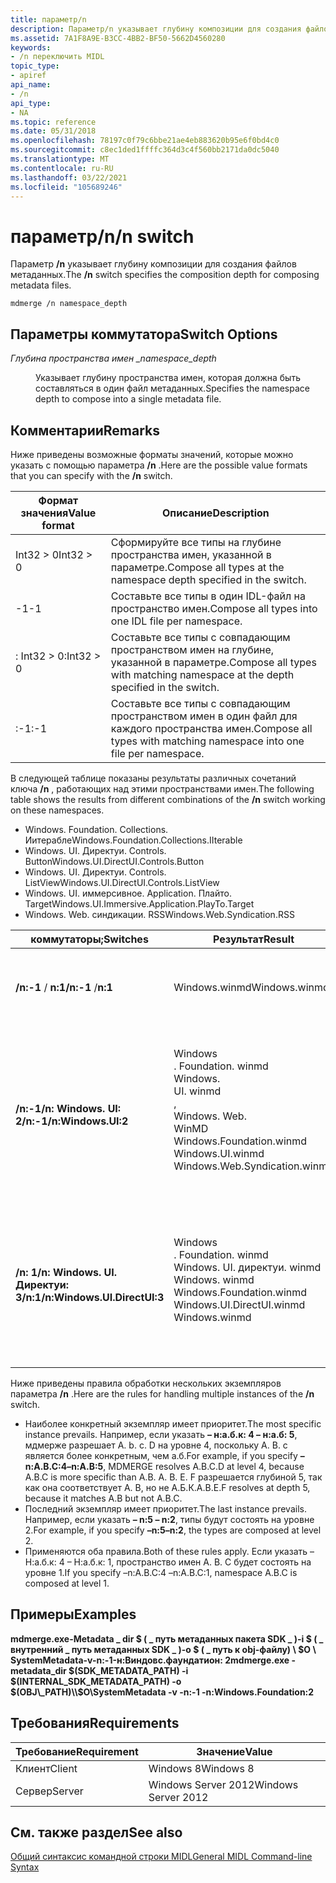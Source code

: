 ```yaml
---
title: параметр/n
description: Параметр/n указывает глубину композиции для создания файлов метаданных.
ms.assetid: 7A1F8A9E-B3CC-4BB2-BF50-5662D4560280
keywords:
- /n переключить MIDL
topic_type:
- apiref
api_name:
- /n
api_type:
- NA
ms.topic: reference
ms.date: 05/31/2018
ms.openlocfilehash: 78197c0f79c6bbe21ae4eb883620b95e6f0bd4c0
ms.sourcegitcommit: c8ec1ded1ffffc364d3c4f560bb2171da0dc5040
ms.translationtype: MT
ms.contentlocale: ru-RU
ms.lasthandoff: 03/22/2021
ms.locfileid: "105689246"
---
```

# <a name="n-switch"></a><span data-ttu-id="7d664-104">параметр/n</span><span class="sxs-lookup"><span data-stu-id="7d664-104">/n switch</span></span>

<span data-ttu-id="7d664-105">Параметр **/n** указывает глубину композиции для создания файлов метаданных.</span><span class="sxs-lookup"><span data-stu-id="7d664-105">The **/n** switch specifies the composition depth for composing metadata files.</span></span>

``` syntax
mdmerge /n namespace_depth
```

## <a name="switch-options"></a><span data-ttu-id="7d664-106">Параметры коммутатора</span><span class="sxs-lookup"><span data-stu-id="7d664-106">Switch Options</span></span>

<dl> <dt>

<span data-ttu-id="7d664-107">*Глубина пространства имен \_*</span><span class="sxs-lookup"><span data-stu-id="7d664-107">*namespace\_depth*</span></span> 
</dt> <dd>

<span data-ttu-id="7d664-108">Указывает глубину пространства имен, которая должна быть составляться в один файл метаданных.</span><span class="sxs-lookup"><span data-stu-id="7d664-108">Specifies the namespace depth to compose into a single metadata file.</span></span>

</dd> </dl>

## <a name="remarks"></a><span data-ttu-id="7d664-109">Комментарии</span><span class="sxs-lookup"><span data-stu-id="7d664-109">Remarks</span></span>

<span data-ttu-id="7d664-110">Ниже приведены возможные форматы значений, которые можно указать с помощью параметра **/n** .</span><span class="sxs-lookup"><span data-stu-id="7d664-110">Here are the possible value formats that you can specify with the **/n** switch.</span></span>



| <span data-ttu-id="7d664-111">Формат значения</span><span class="sxs-lookup"><span data-stu-id="7d664-111">Value format</span></span>                   | <span data-ttu-id="7d664-112">Описание</span><span class="sxs-lookup"><span data-stu-id="7d664-112">Description</span></span>                                                                     |
|--------------------------------|---------------------------------------------------------------------------------|
| <span data-ttu-id="7d664-113">Int32 > 0</span><span class="sxs-lookup"><span data-stu-id="7d664-113">Int32 > 0</span></span>                   | <span data-ttu-id="7d664-114">Сформируйте все типы на глубине пространства имен, указанной в параметре.</span><span class="sxs-lookup"><span data-stu-id="7d664-114">Compose all types at the namespace depth specified in the switch.</span></span>               |
| <span data-ttu-id="7d664-115">-1</span><span class="sxs-lookup"><span data-stu-id="7d664-115">-1</span></span>                             | <span data-ttu-id="7d664-116">Составьте все типы в один IDL-файл на пространство имен.</span><span class="sxs-lookup"><span data-stu-id="7d664-116">Compose all types into one IDL file per namespace.</span></span>                              |
| <span data-ttu-id="7d664-117"><namespace>: Int32 > 0</span><span class="sxs-lookup"><span data-stu-id="7d664-117"><namespace>:Int32 > 0</span></span> | <span data-ttu-id="7d664-118">Составьте все типы с совпадающим пространством имен на глубине, указанной в параметре.</span><span class="sxs-lookup"><span data-stu-id="7d664-118">Compose all types with matching namespace at the depth specified in the switch.</span></span> |
| <span data-ttu-id="7d664-119"><namespace>:-1</span><span class="sxs-lookup"><span data-stu-id="7d664-119"><namespace>:-1</span></span>           | <span data-ttu-id="7d664-120">Составьте все типы с совпадающим пространством имен в один файл для каждого пространства имен.</span><span class="sxs-lookup"><span data-stu-id="7d664-120">Compose all types with matching namespace into one file per namespace.</span></span>          |



 

<span data-ttu-id="7d664-121">В следующей таблице показаны результаты различных сочетаний ключа **/n** , работающих над этими пространствами имен.</span><span class="sxs-lookup"><span data-stu-id="7d664-121">The following table shows the results from different combinations of the **/n** switch working on these namespaces.</span></span>

-   <span data-ttu-id="7d664-122">Windows. Foundation. Collections. Иитерабле</span><span class="sxs-lookup"><span data-stu-id="7d664-122">Windows.Foundation.Collections.IIterable</span></span>
-   <span data-ttu-id="7d664-123">Windows. UI. Директуи. Controls. Button</span><span class="sxs-lookup"><span data-stu-id="7d664-123">Windows.UI.DirectUI.Controls.Button</span></span>
-   <span data-ttu-id="7d664-124">Windows. UI. Директуи. Controls. ListView</span><span class="sxs-lookup"><span data-stu-id="7d664-124">Windows.UI.DirectUI.Controls.ListView</span></span>
-   <span data-ttu-id="7d664-125">Windows. UI. иммерсивное. Application. Плайто. Target</span><span class="sxs-lookup"><span data-stu-id="7d664-125">Windows.UI.Immersive.Application.PlayTo.Target</span></span>
-   <span data-ttu-id="7d664-126">Windows. Web. синдикации. RSS</span><span class="sxs-lookup"><span data-stu-id="7d664-126">Windows.Web.Syndication.RSS</span></span>



| <span data-ttu-id="7d664-127">коммутаторы;</span><span class="sxs-lookup"><span data-stu-id="7d664-127">Switches</span></span>                         | <span data-ttu-id="7d664-128">Результат</span><span class="sxs-lookup"><span data-stu-id="7d664-128">Result</span></span>                                                                                                                                                                                                                                                       | <span data-ttu-id="7d664-129">Объяснение</span><span class="sxs-lookup"><span data-stu-id="7d664-129">Explanation</span></span>                                                                                                                                                                                                                                                                                                                        |
|----------------------------------|--------------------------------------------------------------------------------------------------------------------------------------------------------------------------------------------------------------------------------------------------------------|------------------------------------------------------------------------------------------------------------------------------------------------------------------------------------------------------------------------------------------------------------------------------------------------------------------------------------|
| <span data-ttu-id="7d664-130">**/n:-1**  / **n:1**</span><span class="sxs-lookup"><span data-stu-id="7d664-130">**/n:-1** /**n:1**</span></span>               | <span data-ttu-id="7d664-131">Windows.winmd</span><span class="sxs-lookup"><span data-stu-id="7d664-131">Windows.winmd</span></span>                                                                                                                                                                                                                                                | <span data-ttu-id="7d664-132">Последний параметр/n переопределяет все предыдущие параметры – n.</span><span class="sxs-lookup"><span data-stu-id="7d664-132">The last /n switch overrides all previous –n switches.</span></span>                                                                                                                                                                                                                                                                           |
| <span data-ttu-id="7d664-133">**/n:-1/n: Windows. UI: 2**</span><span class="sxs-lookup"><span data-stu-id="7d664-133">**/n:-1/n:Windows.UI:2**</span></span>         | <dl> <span data-ttu-id="7d664-134">Windows <dt>. Foundation. winmd</dt> Windows. <dt>UI. winmd</dt> , <dt>Windows. Web.</dt> WinMD</span><span class="sxs-lookup"><span data-stu-id="7d664-134"><dt>Windows.Foundation.winmd</dt> <dt>Windows.UI.winmd</dt> <dt>Windows.Web.Syndication.winmd</dt></span></span> </dl> | <dl> <span data-ttu-id="7d664-135"><dt>**Windows. Foundation** всегда состоит из – n:2.</dt></span><span class="sxs-lookup"><span data-stu-id="7d664-135"><dt>**Windows.Foundation** is always composed at –n:2.</dt></span></span> <span data-ttu-id="7d664-136"><dt>Типы **Windows. UI** сгруппированы.</dt></span><span class="sxs-lookup"><span data-stu-id="7d664-136"><dt>**Windows.UI** types are grouped.</dt></span></span> <span data-ttu-id="7d664-137"><dt>**Windows. Web. синдикации** состоит из n:-1.</dt></span><span class="sxs-lookup"><span data-stu-id="7d664-137"><dt>**Windows.Web.Syndication** is composed at n:-1.</dt></span></span> </dl>       |
| <span data-ttu-id="7d664-138">**/n: 1/n: Windows. UI. Директуи: 3**</span><span class="sxs-lookup"><span data-stu-id="7d664-138">**/n:1/n:Windows.UI.DirectUI:3**</span></span> | <dl> <span data-ttu-id="7d664-139">Windows <dt>. Foundation. winmd</dt> <dt>Windows. UI. директуи. winmd</dt> <dt>Windows. winmd</dt></span><span class="sxs-lookup"><span data-stu-id="7d664-139"><dt>Windows.Foundation.winmd</dt> <dt>Windows.UI.DirectUI.winmd </dt> <dt>Windows.winmd</dt></span></span> </dl>       | <dl> <span data-ttu-id="7d664-140"><dt>**Windows. Foundation** всегда состоит из – n:2.</dt></span><span class="sxs-lookup"><span data-stu-id="7d664-140"><dt>**Windows.Foundation** is always composed at –n:2.</dt></span></span> <span data-ttu-id="7d664-141"><dt>**Windows. UI. директуи** состоит на уровне 3.</dt></span><span class="sxs-lookup"><span data-stu-id="7d664-141"><dt>**Windows.UI.DirectUI** is composed at level 3.</dt></span></span> <span data-ttu-id="7d664-142"><dt>Все остальные типы состоят на уровне 1.</dt></span><span class="sxs-lookup"><span data-stu-id="7d664-142"><dt>All other types are composed at level 1.</dt></span></span> </dl> |



 

<span data-ttu-id="7d664-143">Ниже приведены правила обработки нескольких экземпляров параметра **/n** .</span><span class="sxs-lookup"><span data-stu-id="7d664-143">Here are the rules for handling multiple instances of the **/n** switch.</span></span>

-   <span data-ttu-id="7d664-144">Наиболее конкретный экземпляр имеет приоритет.</span><span class="sxs-lookup"><span data-stu-id="7d664-144">The most specific instance prevails.</span></span> <span data-ttu-id="7d664-145">Например, если указать **– н:а.б.к: 4 – н:а.б: 5**, мдмерже разрешает A. b. c. D на уровне 4, поскольку A. B. c является более конкретным, чем а.б.</span><span class="sxs-lookup"><span data-stu-id="7d664-145">For example, if you specify **–n:A.B.C:4–n:A.B:5**, MDMERGE resolves A.B.C.D at level 4, because A.B.C is more specific than A.B.</span></span> <span data-ttu-id="7d664-146">A. B. E. F разрешается глубиной 5, так как она соответствует A. B, но не А.Б.К.</span><span class="sxs-lookup"><span data-stu-id="7d664-146">A.B.E.F resolves at depth 5, because it matches A.B but not A.B.C.</span></span>
-   <span data-ttu-id="7d664-147">Последний экземпляр имеет приоритет.</span><span class="sxs-lookup"><span data-stu-id="7d664-147">The last instance prevails.</span></span> <span data-ttu-id="7d664-148">Например, если указать **– n:5 – n:2**, типы будут состоять на уровне 2.</span><span class="sxs-lookup"><span data-stu-id="7d664-148">For example, if you specify **–n:5–n:2**, the types are composed at level 2.</span></span>
-   <span data-ttu-id="7d664-149">Применяются оба правила.</span><span class="sxs-lookup"><span data-stu-id="7d664-149">Both of these rules apply.</span></span> <span data-ttu-id="7d664-150">Если указать – Н:а.б.к: 4 – Н:а.б.к: 1, пространство имен A. B. C будет состоять на уровне 1.</span><span class="sxs-lookup"><span data-stu-id="7d664-150">If you specify –n:A.B.C:4 –n:A.B.C:1, namespace A.B.C is composed at level 1.</span></span>

## <a name="examples"></a><span data-ttu-id="7d664-151">Примеры</span><span class="sxs-lookup"><span data-stu-id="7d664-151">Examples</span></span>

<span data-ttu-id="7d664-152">**mdmerge.exe-Metadata \_ dir $ ( \_ путь метаданных пакета SDK \_ )-i $ ( \_ внутренний \_ путь метаданных SDK \_ )-o $ ( \_ путь к obj-файлу) \\ $O \\ SystemMetadata-v-n:-1-н:Виндовс.фаундатион: 2**</span><span class="sxs-lookup"><span data-stu-id="7d664-152">**mdmerge.exe -metadata\_dir $(SDK\_METADATA\_PATH) -i $(INTERNAL\_SDK\_METADATA\_PATH) -o $(OBJ\_PATH)\\$O\\SystemMetadata -v -n:-1 -n:Windows.Foundation:2**</span></span>

## <a name="requirements"></a><span data-ttu-id="7d664-153">Требования</span><span class="sxs-lookup"><span data-stu-id="7d664-153">Requirements</span></span>



| <span data-ttu-id="7d664-154">Требование</span><span class="sxs-lookup"><span data-stu-id="7d664-154">Requirement</span></span> | <span data-ttu-id="7d664-155">Значение</span><span class="sxs-lookup"><span data-stu-id="7d664-155">Value</span></span> |
|-------------------|--------------------------------|
| <span data-ttu-id="7d664-156">Клиент</span><span class="sxs-lookup"><span data-stu-id="7d664-156">Client</span></span><br/> | <span data-ttu-id="7d664-157">Windows 8</span><span class="sxs-lookup"><span data-stu-id="7d664-157">Windows 8</span></span><br/>           |
| <span data-ttu-id="7d664-158">Сервер</span><span class="sxs-lookup"><span data-stu-id="7d664-158">Server</span></span><br/> | <span data-ttu-id="7d664-159">Windows Server 2012</span><span class="sxs-lookup"><span data-stu-id="7d664-159">Windows Server 2012</span></span><br/> |



## <a name="see-also"></a><span data-ttu-id="7d664-160">См. также раздел</span><span class="sxs-lookup"><span data-stu-id="7d664-160">See also</span></span>

<dl> <dt>

[<span data-ttu-id="7d664-161">Общий синтаксис командной строки MIDL</span><span class="sxs-lookup"><span data-stu-id="7d664-161">General MIDL Command-line Syntax</span></span>](general-midl-command-line-syntax.md)
</dt> </dl>

 

 





